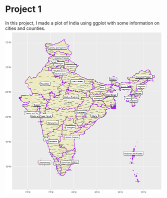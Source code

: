 # Project 1

In this project, I made a plot of India using ggplot with some information on cities and counties.
![](india.PNG)
